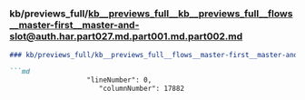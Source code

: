 ### kb/previews_full/kb__previews_full__kb__previews_full__flows__master-first__master-and-slot@auth.har.part027.md.part001.md.part002.md

```md
### kb/previews_full/kb__previews_full__flows__master-first__master-and-slot@auth.har.part027.md.part001.md (part 002)

```md
                   "lineNumber": 0,
                      "columnNumber": 17882
                
```

```

```
